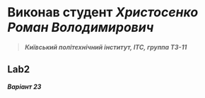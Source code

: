 # Виконав студент ***Хриcтосенко Роман Володимирович***
> ***Київський політехнічний інститут, ІТС, группа ТЗ-11***

## Lab2
***Варіант 23***
